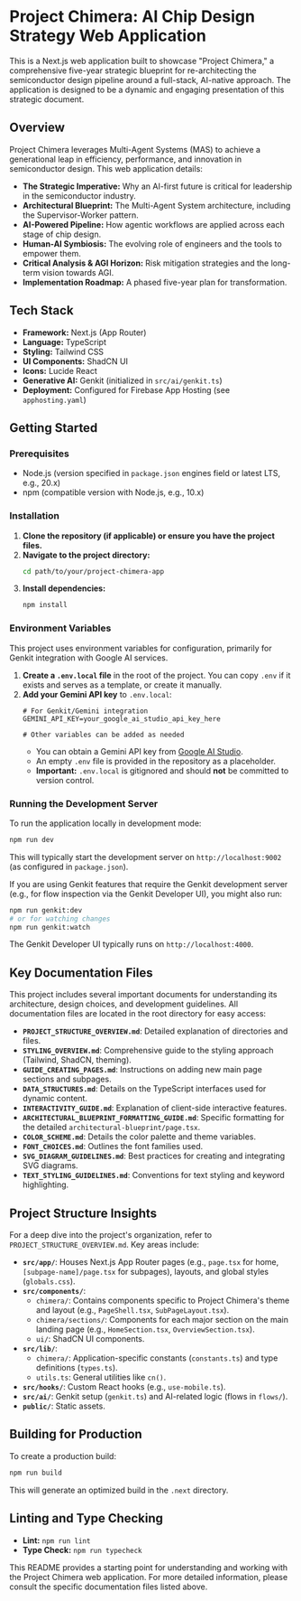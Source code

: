 
# Project Chimera: AI Chip Design Strategy Web Application

This is a Next.js web application built to showcase "Project Chimera," a comprehensive five-year strategic blueprint for re-architecting the semiconductor design pipeline around a full-stack, AI-native approach. The application is designed to be a dynamic and engaging presentation of this strategic document.

## Overview

Project Chimera leverages Multi-Agent Systems (MAS) to achieve a generational leap in efficiency, performance, and innovation in semiconductor design. This web application details:

*   **The Strategic Imperative:** Why an AI-first future is critical for leadership in the semiconductor industry.
*   **Architectural Blueprint:** The Multi-Agent System architecture, including the Supervisor-Worker pattern.
*   **AI-Powered Pipeline:** How agentic workflows are applied across each stage of chip design.
*   **Human-AI Symbiosis:** The evolving role of engineers and the tools to empower them.
*   **Critical Analysis & AGI Horizon:** Risk mitigation strategies and the long-term vision towards AGI.
*   **Implementation Roadmap:** A phased five-year plan for transformation.

## Tech Stack

*   **Framework:** Next.js (App Router)
*   **Language:** TypeScript
*   **Styling:** Tailwind CSS
*   **UI Components:** ShadCN UI
*   **Icons:** Lucide React
*   **Generative AI:** Genkit (initialized in `src/ai/genkit.ts`)
*   **Deployment:** Configured for Firebase App Hosting (see `apphosting.yaml`)

## Getting Started

### Prerequisites

*   Node.js (version specified in `package.json` engines field or latest LTS, e.g., 20.x)
*   npm (compatible version with Node.js, e.g., 10.x)

### Installation

1.  **Clone the repository (if applicable) or ensure you have the project files.**
2.  **Navigate to the project directory:**
    ```bash
    cd path/to/your/project-chimera-app
    ```
3.  **Install dependencies:**
    ```bash
    npm install
    ```

### Environment Variables

This project uses environment variables for configuration, primarily for Genkit integration with Google AI services.

1.  **Create a `.env.local` file** in the root of the project. You can copy `.env` if it exists and serves as a template, or create it manually.
2.  **Add your Gemini API key** to `.env.local`:
    ```env
    # For Genkit/Gemini integration
    GEMINI_API_KEY=your_google_ai_studio_api_key_here

    # Other variables can be added as needed
    ```
    *   You can obtain a Gemini API key from [Google AI Studio](https://aistudio.google.com/app/apikey).
    *   An empty `.env` file is provided in the repository as a placeholder.
    *   **Important:** `.env.local` is gitignored and should **not** be committed to version control.

### Running the Development Server

To run the application locally in development mode:

```bash
npm run dev
```

This will typically start the development server on `http://localhost:9002` (as configured in `package.json`).

If you are using Genkit features that require the Genkit development server (e.g., for flow inspection via the Genkit Developer UI), you might also run:
```bash
npm run genkit:dev
# or for watching changes
npm run genkit:watch
```
The Genkit Developer UI typically runs on `http://localhost:4000`.

## Key Documentation Files

This project includes several important documents for understanding its architecture, design choices, and development guidelines. All documentation files are located in the root directory for easy access:

*   **`PROJECT_STRUCTURE_OVERVIEW.md`**: Detailed explanation of directories and files.
*   **`STYLING_OVERVIEW.md`**: Comprehensive guide to the styling approach (Tailwind, ShadCN, theming).
*   **`GUIDE_CREATING_PAGES.md`**: Instructions on adding new main page sections and subpages.
*   **`DATA_STRUCTURES.md`**: Details on the TypeScript interfaces used for dynamic content.
*   **`INTERACTIVITY_GUIDE.md`**: Explanation of client-side interactive features.
*   **`ARCHITECTURAL_BLUEPRINT_FORMATTING_GUIDE.md`**: Specific formatting for the detailed `architectural-blueprint/page.tsx`.
*   **`COLOR_SCHEME.md`**: Details the color palette and theme variables.
*   **`FONT_CHOICES.md`**: Outlines the font families used.
*   **`SVG_DIAGRAM_GUIDELINES.md`**: Best practices for creating and integrating SVG diagrams.
*   **`TEXT_STYLING_GUIDELINES.md`**: Conventions for text styling and keyword highlighting.

## Project Structure Insights

For a deep dive into the project's organization, refer to `PROJECT_STRUCTURE_OVERVIEW.md`. Key areas include:
*   **`src/app/`**: Houses Next.js App Router pages (e.g., `page.tsx` for home, `[subpage-name]/page.tsx` for subpages), layouts, and global styles (`globals.css`).
*   **`src/components/`**:
    *   `chimera/`: Contains components specific to Project Chimera's theme and layout (e.g., `PageShell.tsx`, `SubPageLayout.tsx`).
    *   `chimera/sections/`: Components for each major section on the main landing page (e.g., `HomeSection.tsx`, `OverviewSection.tsx`).
    *   `ui/`: ShadCN UI components.
*   **`src/lib/`**:
    *   `chimera/`: Application-specific constants (`constants.ts`) and type definitions (`types.ts`).
    *   `utils.ts`: General utilities like `cn()`.
*   **`src/hooks/`**: Custom React hooks (e.g., `use-mobile.ts`).
*   **`src/ai/`**: Genkit setup (`genkit.ts`) and AI-related logic (flows in `flows/`).
*   **`public/`**: Static assets.

## Building for Production

To create a production build:
```bash
npm run build
```
This will generate an optimized build in the `.next` directory.

## Linting and Type Checking

*   **Lint:** `npm run lint`
*   **Type Check:** `npm run typecheck`

This README provides a starting point for understanding and working with the Project Chimera web application. For more detailed information, please consult the specific documentation files listed above.
